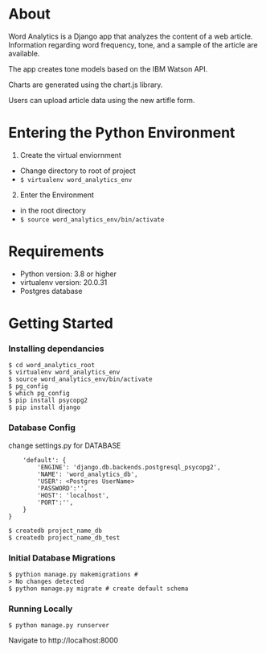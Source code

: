  # About 
 Word Analytics is a Django app that analyzes the content of a web article. Information regarding word frequency, tone, and a sample of the article are available. 

 The app creates tone models based on the IBM Watson API.

 Charts are generated using the chart.js library.

 Users can upload article data using the new artifle form.

 # Entering the Python Environment 
  1. Create the virtual enviornment 
  - Change directory to root of project
  - `$ virtualenv word_analytics_env`
  2. Enter the Environment 
  - in the root directory 
  - `$ source word_analytics_env/bin/activate`
  
# Requirements
- Python version: 3.8 or higher
- virtualenv version: 20.0.31
- Postgres database

# Getting Started
### Installing dependancies
```
$ cd word_analytics_root
$ virtualenv word_analytics_env
$ source word_analytics_env/bin/activate 
$ pg_config
$ which pg_config 
$ pip install psycopg2 
$ pip install django 
```
### Database Config
change settings.py for DATABASE
```DATABASES = {
    'default': {
        'ENGINE': 'django.db.backends.postgresql_psycopg2',
        'NAME': 'word_analytics_db',
        'USER': <Postgres UserName>
        'PASSWORD':'',
        'HOST': 'localhost',
        'PORT':'',
    }
}
```

```
$ createdb project_name_db
$ createdb project_name_db_test
```
### Initial Database Migrations
```
$ pythion manage.py makemigrations #
> No changes detected 
$ python manage.py migrate # create default schema
```

### Running Locally 
```
$ python manage.py runserver
```
Navigate to http://localhost:8000